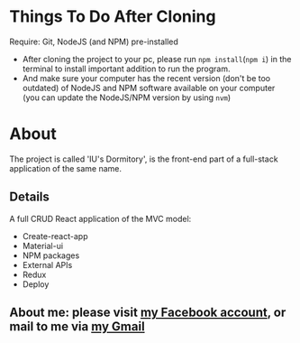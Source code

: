 # Things To Do After Cloning

Require: Git, NodeJS (and NPM) pre-installed
- After cloning the project to your pc, please run `npm install`(`npm i`) in the terminal to install important addition to run the program.
- And make sure your computer has the recent version (don't be too outdated) of NodeJS and NPM software available on your computer (you can update the NodeJS/NPM version by using `nvm`)

# About

The project is called 'IU's Dormitory', is the front-end part of a full-stack application of the same name.

## Details

A full CRUD React application of the MVC model:

- Create-react-app
- Material-ui
- NPM packages
- External APIs
- Redux
- Deploy

## About me: please visit [my Facebook account](https://www.facebook.com/thuc.katy/), or mail to me via [my Gmail](mailto:katyperrycbt@gmail.com)
